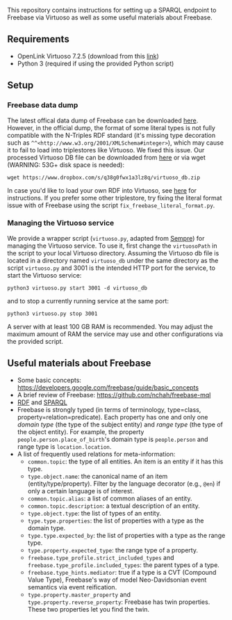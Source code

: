 This repository contains instructions for setting up a SPARQL endpoint to Freebase via Virtuoso as well as some useful materials about Freebase.

## Requirements
* OpenLink Virtuoso 7.2.5 (download from this [link](https://sourceforge.net/projects/virtuoso/files/virtuoso/7.2.5/virtuoso-opensource.x86_64-generic_glibc25-linux-gnu.tar.gz/download))
* Python 3 (required if using the provided Python script)

## Setup

### Freebase data dump

The latest offical data dump of Freebase can be downloaded [here](https://developers.google.com/freebase). However, in the official dump, the format of some literal types is not fully compatible with the N-Triples RDF standard (it's missing type decoration such as `^^<http://www.w3.org/2001/XMLSchema#integer>`), which may cause it to fail to load into triplestores like Virtuoso. We fixed this issue. Our processed Virtuoso DB file can be downloaded from [here](https://www.dropbox.com/s/q38g0fwx1a3lz8q/virtuoso_db.zip) or via wget (WARNING: 53G+ disk space is needed):

```
wget https://www.dropbox.com/s/q38g0fwx1a3lz8q/virtuoso_db.zip
```

In case you'd like to load your own RDF into Virtuoso, see [here](http://vos.openlinksw.com/owiki/wiki/VOS/VirtBulkRDFLoader) for instructions. If you prefer some other triplestore, try fixing the literal format issue with of Freebase using the script `fix_freebase_literal_format.py`. 

### Managing the Virtuoso service

We provide a wrapper script (`virtuoso.py`, adapted from [Sempre](https://github.com/percyliang/sempre)) for managing the Virtuoso service. To use it, first change the `virtuosoPath` in the script to your local Virtuoso directory. Assuming the Virtuoso db file is located in a directory named `virtuoso_db` under the same directory as the script `virtuoso.py` and 3001 is the intended HTTP port for the service, to start the Virtuoso service:

```
python3 virtuoso.py start 3001 -d virtuoso_db
```

and to stop a currently running service at the same port:

```
python3 virtuoso.py stop 3001
```

A server with at least 100 GB RAM is recommended. You may adjust the maximum amount of RAM the service may use and other configurations via the provided script.

## Useful materials about Freebase
- Some basic concepts: https://developers.google.com/freebase/guide/basic_concepts
- A brief review of Freebase: https://github.com/nchah/freebase-mql
- [RDF](https://www.w3.org/TR/rdf11-concepts/) and [SPARQL](https://www.w3.org/TR/sparql11-query/)
- Freebase is strongly typed (in terms of terminology, type=class, property=relation=predicate). Each property has one and only one _domain type_ (the type of the subject entity) and _range type_ (the type of the object entity). For example, the property `people.person.place_of_birth`'s domain type is `people.person` and range type is `location.location`. 
- A list of frequently used relations for meta-information:
  - `common.topic`: the type of all entities. An item is an entity if it has this type.
  - `type.object.name`: the canonical name of an item (entity/type/property). Filter by the language decorator (e.g., `@en`) if only a certain language is of interest.
  - `common.topic.alias`: a list of common aliases of an entity.
  - `common.topic.description`: a textual description of an entity.
  - `type.object.type`: the list of types of an entity.
  - `type.type.properties`: the list of properties with a type as the domain type.
  - `type.type.expected_by`: the list of properties with a type as the range type.
  - `type.property.expected_type`: the range type of a property.
  - `freebase.type_profile.strict_included_types` and `freebase.type_profile.included_types`: the parent types of a type.
  - `freebase.type_hints.mediator`: true if a type is a CVT (Compound Value Type), Freebase's way of model Neo-Davidsonian event semantics via event reification.
  - `type.property.master_property` and `type.property.reverse_property`: Freebase has twin properties. These two properties let you find the twin.
